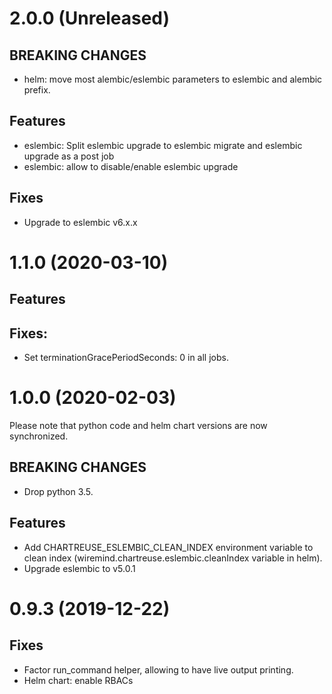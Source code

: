 # 2.0.0 (Unreleased)
## BREAKING CHANGES
- helm: move most alembic/eslembic parameters to eslembic and alembic prefix.
## Features
- eslembic: Split eslembic upgrade to eslembic migrate and eslembic upgrade as a post job
- eslembic: allow to disable/enable eslembic upgrade
## Fixes
- Upgrade to eslembic v6.x.x

# 1.1.0 (2020-03-10)
## Features
## Fixes:
- Set terminationGracePeriodSeconds: 0 in all jobs.

# 1.0.0 (2020-02-03)
Please note that python code and helm chart versions are now synchronized.
## BREAKING CHANGES
- Drop python 3.5.
## Features
- Add CHARTREUSE_ESLEMBIC_CLEAN_INDEX environment variable to clean index (wiremind.chartreuse.eslembic.cleanIndex variable in helm).
- Upgrade eslembic to v5.0.1

# 0.9.3 (2019-12-22)
## Fixes
- Factor run_command helper, allowing to have live output printing.
- Helm chart: enable RBACs
